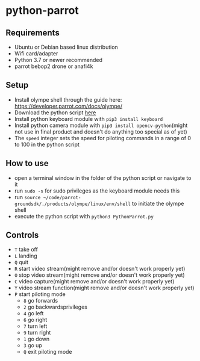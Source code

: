 # python-parrot
## Requirements
- Ubuntu or Debian based linux distribution
- Wifi card/adapter
- Python 3.7 or newer recommended
- parrot bebop2 drone or anafi4k
## Setup
- Install olympe shell through the  guide here: https://developer.parrot.com/docs/olympe/
- Download the python script [here](PythonParrot.py)
- Install python keyboard module with `pip3 install keyboard`
- Install python camera  module with `pip3 install opencv-python`(might not use in final product and doesn't do anything too special as of yet)
- The `speed` integer sets the speed for piloting commands in a range of 0 to 100 in the python script
## How to use
- open a terminal window in the folder of the python script or navigate to it
- run `sudo -s` for sudo privileges as the keyboard module needs this
- run `source ~/code/parrot-groundsdk/./products/olympe/linux/env/shell` to initiate the olympe shell
- execute the python script with `python3 PythonParrot.py`
## Controls
- `T` take off
- `L` landing
- `Q` quit
- `R` start video stream(might remove and/or doesn't work properly yet)
- `O` stop video stream(might remove and/or doesn't work properly yet)
- `C` video capture(might remove and/or doesn't work properly yet)
- `Y` video stream function(might remove and/or doesn't work properly yet)
- `P` start piloting mode
  - `8` go forwards
  - `2` go backwardsprivileges
  - `4` go left
  - `6` go right
  - `7` turn left
  - `9` turn right
  - `1` go down
  - `3` go up
  - `Q` exit piloting mode
